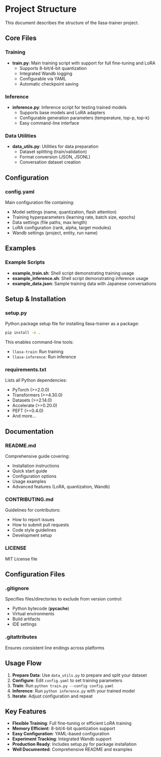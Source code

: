 # Project Structure

This document describes the structure of the llasa-trainer project.

## Core Files

### Training
- **train.py**: Main training script with support for full fine-tuning and LoRA
  - Supports 8-bit/4-bit quantization
  - Integrated Wandb logging
  - Configurable via YAML
  - Automatic checkpoint saving

### Inference
- **inference.py**: Inference script for testing trained models
  - Supports base models and LoRA adapters
  - Configurable generation parameters (temperature, top-p, top-k)
  - Easy command-line interface

### Data Utilities
- **data_utils.py**: Utilities for data preparation
  - Dataset splitting (train/validation)
  - Format conversion (JSON, JSONL)
  - Conversation dataset creation

## Configuration

### config.yaml
Main configuration file containing:
- Model settings (name, quantization, flash attention)
- Training hyperparameters (learning rate, batch size, epochs)
- Data settings (file paths, max length)
- LoRA configuration (rank, alpha, target modules)
- Wandb settings (project, entity, run name)

## Examples

### Example Scripts
- **example_train.sh**: Shell script demonstrating training usage
- **example_inference.sh**: Shell script demonstrating inference usage
- **example_data.json**: Sample training data with Japanese conversations

## Setup & Installation

### setup.py
Python package setup file for installing llasa-trainer as a package:
```bash
pip install -e .
```

This enables command-line tools:
- `llasa-train`: Run training
- `llasa-inference`: Run inference

### requirements.txt
Lists all Python dependencies:
- PyTorch (>=2.0.0)
- Transformers (>=4.30.0)
- Datasets (>=2.14.0)
- Accelerate (>=0.20.0)
- PEFT (>=0.4.0)
- And more...

## Documentation

### README.md
Comprehensive guide covering:
- Installation instructions
- Quick start guide
- Configuration options
- Usage examples
- Advanced features (LoRA, quantization, Wandb)

### CONTRIBUTING.md
Guidelines for contributors:
- How to report issues
- How to submit pull requests
- Code style guidelines
- Development setup

### LICENSE
MIT License file

## Configuration Files

### .gitignore
Specifies files/directories to exclude from version control:
- Python bytecode (__pycache__)
- Virtual environments
- Build artifacts
- IDE settings

### .gitattributes
Ensures consistent line endings across platforms

## Usage Flow

1. **Prepare Data**: Use `data_utils.py` to prepare and split your dataset
2. **Configure**: Edit `config.yaml` to set training parameters
3. **Train**: Run `python train.py --config config.yaml`
4. **Inference**: Run `python inference.py` with your trained model
5. **Iterate**: Adjust configuration and repeat

## Key Features

- **Flexible Training**: Full fine-tuning or efficient LoRA training
- **Memory Efficient**: 8-bit/4-bit quantization support
- **Easy Configuration**: YAML-based configuration
- **Experiment Tracking**: Integrated Wandb support
- **Production Ready**: Includes setup.py for package installation
- **Well Documented**: Comprehensive README and examples
